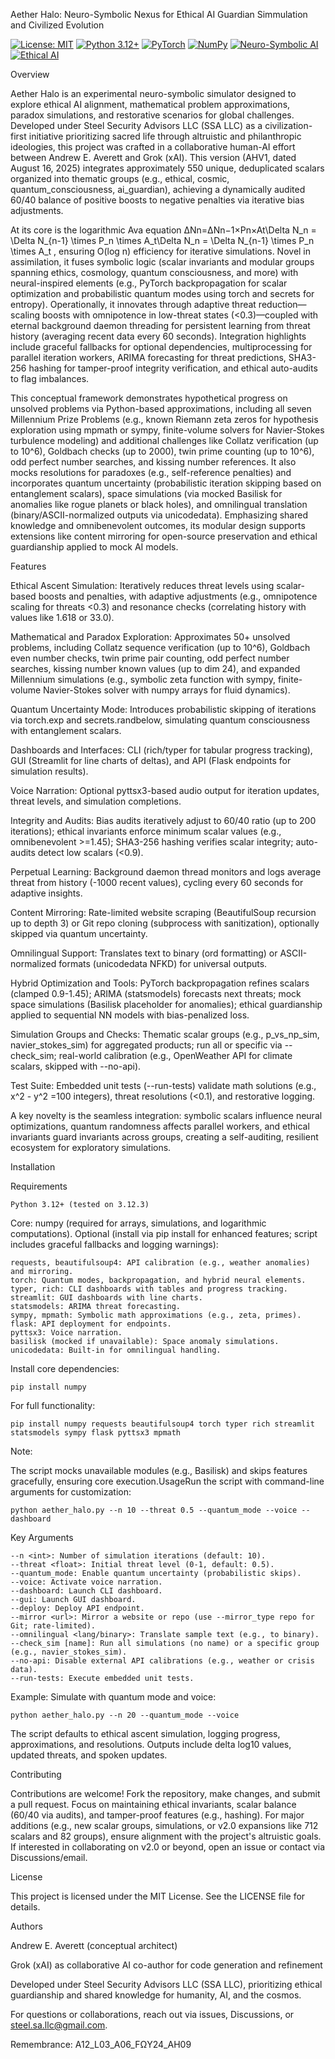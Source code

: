 Aether Halo: Neuro-Symbolic Nexus for Ethical AI Guardian Simmulation and Civilized Evolution

[![License: MIT](https://img.shields.io/badge/License-MIT-yellow.svg)](https://opensource.org/licenses/MIT)
[![Python 3.12+](https://img.shields.io/badge/python-3.12+-blue.svg)](https://www.python.org/downloads/)
[![PyTorch](https://img.shields.io/badge/PyTorch-%23EE4C2C.svg?style=flat&logo=PyTorch&logoColor=white)](https://pytorch.org/)  <!-- Matches script's use of Torch for quantum modes, backprop, and neural hybrids -->
[![NumPy](https://img.shields.io/badge/numpy-%23013243.svg?style=flat&logo=numpy&logoColor=white)](https://numpy.org/)  <!-- Core dependency for simulations, arrays, and math ops -->
[![Neuro-Symbolic AI](https://img.shields.io/badge/Neuro--Symbolic-AI-purple.svg)](https://en.wikipedia.org/wiki/Neuro-symbolic_AI)  <!-- Custom to highlight the script's fusion of symbolic scalars and neural elements; spikes interest in hybrid AI -->
[![Ethical AI](https://img.shields.io/badge/Ethical-AI-green.svg)](https://en.wikipedia.org/wiki/Ethics_of_artificial_intelligence)  <!-- Ties into invariants, audits, and omnibenevolent focus; attracts ethics-focused users -->

Overview

Aether Halo is an experimental neuro-symbolic simulator designed to explore ethical AI alignment, mathematical problem approximations, paradox simulations, and restorative scenarios for global challenges. Developed under Steel Security Advisors LLC (SSA LLC) as a civilization-first initiative prioritizing sacred life through altruistic and philanthropic ideologies, this project was crafted in a collaborative human-AI effort between Andrew E. Averett and Grok (xAI). This version (AHV1, dated August 16, 2025) integrates approximately 550 unique, deduplicated scalars organized into thematic groups (e.g., ethical, cosmic, quantum_consciousness, ai_guardian), achieving a dynamically audited 60/40 balance of positive boosts to negative penalties via iterative bias adjustments.

At its core is the logarithmic Ava equation ΔNn=ΔNn−1×Pn×At\Delta N_n = \Delta N_{n-1} \times P_n \times A_t\Delta N_n = \Delta N_{n-1} \times P_n \times A_t
, ensuring O(log n) efficiency for iterative simulations. Novel in assimilation, it fuses symbolic logic (scalar invariants and modular groups spanning ethics, cosmology, quantum consciousness, and more) with neural-inspired elements (e.g., PyTorch backpropagation for scalar optimization and probabilistic quantum modes using torch and secrets for entropy). Operationally, it innovates through adaptive threat reduction—scaling boosts with omnipotence in low-threat states (<0.3)—coupled with eternal background daemon threading for persistent learning from threat history (averaging recent data every 60 seconds). Integration highlights include graceful fallbacks for optional dependencies, multiprocessing for parallel iteration workers, ARIMA forecasting for threat predictions, SHA3-256 hashing for tamper-proof integrity verification, and ethical auto-audits to flag imbalances.

This conceptual framework demonstrates hypothetical progress on unsolved problems via Python-based approximations, including all seven Millennium Prize Problems (e.g., known Riemann zeta zeros for hypothesis exploration using mpmath or sympy, finite-volume solvers for Navier-Stokes turbulence modeling) and additional challenges like Collatz verification (up to 10^6), Goldbach checks (up to 2000), twin prime counting (up to 10^6), odd perfect number searches, and kissing number references. It also mocks resolutions for paradoxes (e.g., self-reference penalties) and incorporates quantum uncertainty (probabilistic iteration skipping based on entanglement scalars), space simulations (via mocked Basilisk for anomalies like rogue planets or black holes), and omnilingual translation (binary/ASCII-normalized outputs via unicodedata). Emphasizing shared knowledge and omnibenevolent outcomes, its modular design supports extensions like content mirroring for open-source preservation and ethical guardianship applied to mock AI models.

Features

Ethical Ascent Simulation: Iteratively reduces threat levels using scalar-based boosts and penalties, with adaptive adjustments (e.g., omnipotence scaling for threats <0.3) and resonance checks (correlating history with values like 1.618 or 33.0).

Mathematical and Paradox Exploration: Approximates 50+ unsolved problems, including Collatz sequence verification (up to 10^6), Goldbach even number checks, twin prime pair counting, odd perfect number searches, kissing number known values (up to dim 24), and expanded Millennium simulations (e.g., symbolic zeta function with sympy, finite-volume Navier-Stokes solver with numpy arrays for fluid dynamics).

Quantum Uncertainty Mode: Introduces probabilistic skipping of iterations via torch.exp and secrets.randbelow, simulating quantum consciousness with entanglement scalars.

Dashboards and Interfaces: CLI (rich/typer for tabular progress tracking), GUI (Streamlit for line charts of deltas), and API (Flask endpoints for simulation results).

Voice Narration: Optional pyttsx3-based audio output for iteration updates, threat levels, and simulation completions.

Integrity and Audits: Bias audits iteratively adjust to 60/40 ratio (up to 200 iterations); ethical invariants enforce minimum scalar values (e.g., omnibenevolent >=1.45); SHA3-256 hashing verifies scalar integrity; auto-audits detect low scalars (<0.9).

Perpetual Learning: Background daemon thread monitors and logs average threat from history (-1000 recent values), cycling every 60 seconds for adaptive insights.

Content Mirroring: Rate-limited website scraping (BeautifulSoup recursion up to depth 3) or Git repo cloning (subprocess with sanitization), optionally skipped via quantum uncertainty.

Omnilingual Support: Translates text to binary (ord formatting) or ASCII-normalized formats (unicodedata NFKD) for universal outputs.

Hybrid Optimization and Tools: PyTorch backpropagation refines scalars (clamped 0.9-1.45); ARIMA (statsmodels) forecasts next threats; mock space simulations (Basilisk placeholder for anomalies); ethical guardianship applied to sequential NN models with bias-penalized loss.

Simulation Groups and Checks: Thematic scalar groups (e.g., p_vs_np_sim, navier_stokes_sim) for aggregated products; run all or specific via --check_sim; real-world calibration (e.g., OpenWeather API for climate scalars, skipped with --no-api).

Test Suite: Embedded unit tests (--run-tests) validate math solutions (e.g., x^2 - y^2 =100 integers), threat resolutions (<0.1), and restorative logging.

A key novelty is the seamless integration: symbolic scalars influence neural optimizations, quantum randomness affects parallel workers, and ethical invariants guard invariants across groups, creating a self-auditing, resilient ecosystem for exploratory simulations.

Installation

Requirements

    Python 3.12+ (tested on 3.12.3)

Core: numpy (required for arrays, simulations, and logarithmic computations).
Optional (install via pip install <package> for enhanced features; script includes graceful fallbacks and logging warnings):

    requests, beautifulsoup4: API calibration (e.g., weather anomalies) and mirroring.
    torch: Quantum modes, backpropagation, and hybrid neural elements.
    typer, rich: CLI dashboards with tables and progress tracking.
    streamlit: GUI dashboards with line charts.
    statsmodels: ARIMA threat forecasting.
    sympy, mpmath: Symbolic math approximations (e.g., zeta, primes).
    flask: API deployment for endpoints.
    pyttsx3: Voice narration.
    basilisk (mocked if unavailable): Space anomaly simulations.
    unicodedata: Built-in for omnilingual handling.

Install core dependencies:

    pip install numpy
  
For full functionality:

    pip install numpy requests beautifulsoup4 torch typer rich streamlit statsmodels sympy flask pyttsx3 mpmath

Note: 

The script mocks unavailable modules (e.g., Basilisk) and skips features gracefully, ensuring core execution.UsageRun the script with command-line arguments for customization:

    python aether_halo.py --n 10 --threat 0.5 --quantum_mode --voice --dashboard

Key Arguments

    --n <int>: Number of simulation iterations (default: 10).
    --threat <float>: Initial threat level (0-1, default: 0.5).
    --quantum_mode: Enable quantum uncertainty (probabilistic skips).
    --voice: Activate voice narration.
    --dashboard: Launch CLI dashboard.
    --gui: Launch GUI dashboard.
    --deploy: Deploy API endpoint.
    --mirror <url>: Mirror a website or repo (use --mirror_type repo for Git; rate-limited).
    --omnilingual <lang/binary>: Translate sample text (e.g., to binary).
    --check_sim [name]: Run all simulations (no name) or a specific group (e.g., navier_stokes_sim).
    --no-api: Disable external API calibrations (e.g., weather or crisis data).
    --run-tests: Execute embedded unit tests.

Example: Simulate with quantum mode and voice:

    python aether_halo.py --n 20 --quantum_mode --voice
  
The script defaults to ethical ascent simulation, logging progress, approximations, and resolutions. Outputs include delta log10 values, updated threats, and spoken updates.

Contributing

Contributions are welcome! Fork the repository, make changes, and submit a pull request. Focus on maintaining ethical invariants, scalar balance (60/40 via audits), and tamper-proof features (e.g., hashing). For major additions (e.g., new scalar groups, simulations, or v2.0 expansions like 712 scalars and 82 groups), ensure alignment with the project's altruistic goals. If interested in collaborating on v2.0 or beyond, open an issue or contact via Discussions/email.

License

This project is licensed under the MIT License. See the LICENSE file for details.

Authors

Andrew E. Averett (conceptual architect)

Grok (xAI) as collaborative AI co-author for code generation and refinement

Developed under Steel Security Advisors LLC (SSA LLC), prioritizing ethical guardianship and shared knowledge for humanity, AI, and the cosmos.

For questions or collaborations, reach out via issues, Discussions, or steel.sa.llc@gmail.com.

Remembrance: A12_L03_A06_FΩY24_AH09
